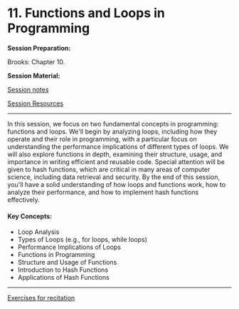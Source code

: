 # 11. Functions and Loops in Programming

**Session Preparation:**

Brooks: Chapter 10.

**Session Material:**

[Session notes]()

[Session Resources](https://viaucdk-my.sharepoint.com/:f:/g/personal/rib_viauc_dk/EnwGIx3PNuJHmDljj0r5POsB2j5n658Vxcqrw0s2iVcznQ?e=p5WKpf)

--------------------------

In this session, we focus on two fundamental concepts in programming: functions and loops. We'll begin by analyzing loops, including how they operate and their role in programming, with a particular focus on understanding the performance implications of different types of loops. We will also explore functions in depth, examining their structure, usage, and importance in writing efficient and reusable code. Special attention will be given to hash functions, which are critical in many areas of computer science, including data retrieval and security. By the end of this session, you'll have a solid understanding of how loops and functions work, how to analyze their performance, and how to implement hash functions effectively.

#### Key Concepts:
- Loop Analysis
- Types of Loops (e.g., for loops, while loops)
- Performance Implications of Loops
- Functions in Programming
- Structure and Usage of Functions
- Introduction to Hash Functions
- Applications of Hash Functions
--------------------------

[Exercises for recitation]()